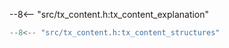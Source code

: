 --8<-- "src/tx_content.h:tx_content_explanation"

```c
--8<-- "src/tx_content.h:tx_content_structures"
```
